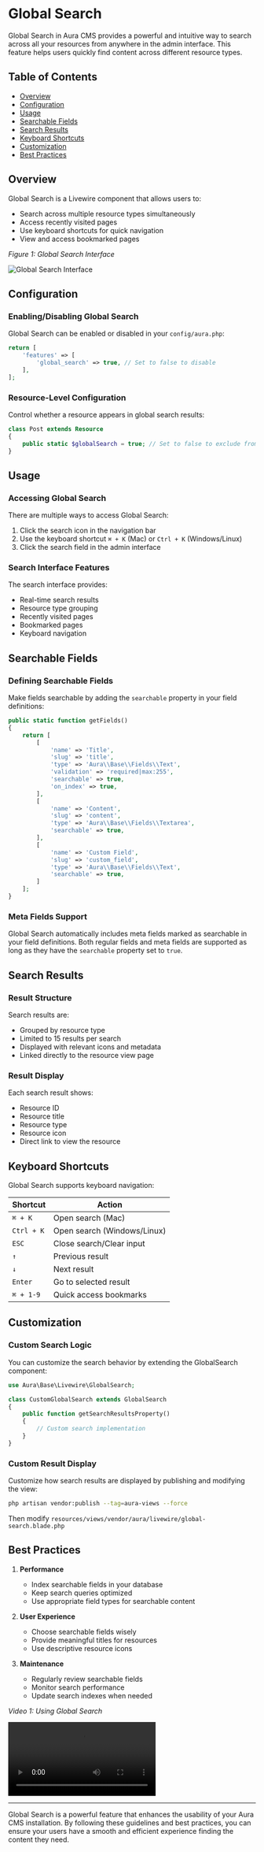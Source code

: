 # Global Search

Global Search in Aura CMS provides a powerful and intuitive way to search across all your resources from anywhere in the admin interface. This feature helps users quickly find content across different resource types.

## Table of Contents

- [Overview](#overview)
- [Configuration](#configuration)
- [Usage](#usage)
- [Searchable Fields](#searchable-fields)
- [Search Results](#search-results)
- [Keyboard Shortcuts](#keyboard-shortcuts)
- [Customization](#customization)
- [Best Practices](#best-practices)

## Overview

Global Search is a Livewire component that allows users to:
- Search across multiple resource types simultaneously
- Access recently visited pages
- Use keyboard shortcuts for quick navigation
- View and access bookmarked pages

*Figure 1: Global Search Interface*

![Global Search Interface](placeholder-image.png)

## Configuration

### Enabling/Disabling Global Search

Global Search can be enabled or disabled in your `config/aura.php`:

```php
return [
    'features' => [
        'global_search' => true, // Set to false to disable
    ],
];
```

### Resource-Level Configuration

Control whether a resource appears in global search results:

```php
class Post extends Resource
{
    public static $globalSearch = true; // Set to false to exclude from search
}
```

## Usage

### Accessing Global Search

There are multiple ways to access Global Search:

1. Click the search icon in the navigation bar
2. Use the keyboard shortcut `⌘ + K` (Mac) or `Ctrl + K` (Windows/Linux)
3. Click the search field in the admin interface

### Search Interface Features

The search interface provides:
- Real-time search results
- Resource type grouping
- Recently visited pages
- Bookmarked pages
- Keyboard navigation

## Searchable Fields

### Defining Searchable Fields

Make fields searchable by adding the `searchable` property in your field definitions:

```php
public static function getFields()
{
    return [
        [
            'name' => 'Title',
            'slug' => 'title',
            'type' => 'Aura\\Base\\Fields\\Text',
            'validation' => 'required|max:255',
            'searchable' => true,
            'on_index' => true,
        ],
        [
            'name' => 'Content',
            'slug' => 'content',
            'type' => 'Aura\\Base\\Fields\\Textarea',
            'searchable' => true,
        ],
        [
            'name' => 'Custom Field',
            'slug' => 'custom_field',
            'type' => 'Aura\\Base\\Fields\\Text',
            'searchable' => true,
        ]
    ];
}
```

### Meta Fields Support

Global Search automatically includes meta fields marked as searchable in your field definitions. Both regular fields and meta fields are supported as long as they have the `searchable` property set to `true`.

## Search Results

### Result Structure

Search results are:
- Grouped by resource type
- Limited to 15 results per search
- Displayed with relevant icons and metadata
- Linked directly to the resource view page

### Result Display

Each search result shows:
- Resource ID
- Resource title
- Resource type
- Resource icon
- Direct link to view the resource

## Keyboard Shortcuts

Global Search supports keyboard navigation:

| Shortcut | Action |
|----------|--------|
| `⌘ + K` | Open search (Mac) |
| `Ctrl + K` | Open search (Windows/Linux) |
| `ESC` | Close search/Clear input |
| `↑` | Previous result |
| `↓` | Next result |
| `Enter` | Go to selected result |
| `⌘ + 1-9` | Quick access bookmarks |

## Customization

### Custom Search Logic

You can customize the search behavior by extending the GlobalSearch component:

```php
use Aura\Base\Livewire\GlobalSearch;

class CustomGlobalSearch extends GlobalSearch
{
    public function getSearchResultsProperty()
    {
        // Custom search implementation
    }
}
```

### Custom Result Display

Customize how search results are displayed by publishing and modifying the view:

```bash
php artisan vendor:publish --tag=aura-views --force
```

Then modify `resources/views/vendor/aura/livewire/global-search.blade.php`

## Best Practices

1. **Performance**
   - Index searchable fields in your database
   - Keep search queries optimized
   - Use appropriate field types for searchable content

2. **User Experience**
   - Choose searchable fields wisely
   - Provide meaningful titles for resources
   - Use descriptive resource icons

3. **Maintenance**
   - Regularly review searchable fields
   - Monitor search performance
   - Update search indexes when needed

*Video 1: Using Global Search*

![Using Global Search](placeholder-video.mp4)

---

Global Search is a powerful feature that enhances the usability of your Aura CMS installation. By following these guidelines and best practices, you can ensure your users have a smooth and efficient experience finding the content they need.
